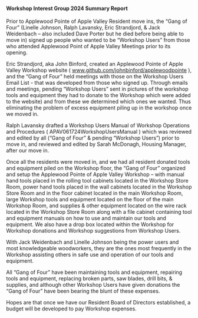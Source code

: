 #### Workshop Interest Group 2024 Summary Report



Prior to Applewood Pointe of Apple Valley Resident move ins, the “Gang of Four” (Linelle Johnson, Ralph Lavansky, Eric Strandjord, & Jack Weidenbach – also included Dave Porter but he died before being able to move in) signed up people who wanted to be “Workshop Users” from those who attended Applewood Point of Apple Valley Meetings prior to its opening.

Eric Strandjord, aka John Binford, created an Applewood Pointe of Apple Valley Workshop website ( www.github.com/johnbinford/applewoodpointe ), and the “Gang of Four” held meetings with those on the Workshop Users Email List - that was developed from those who signed up.  Through emails and meetings, pending “Workshop Users” sent in pictures of the workshop tools and equipment they had to donate to the Workshop which were added to the website) and from these we determined which ones we wanted.  Thus eliminating the problem of excess equipment piling up in the workshop once we moved in.

Ralph Lavansky drafted a Workshop Users Manual of Workshop Operations and Procedures  ( APAV061724WorkshopUsersManual ) which was reviewed and edited by all (“Gang of Four” & pending “Workshop Users”) prior to move in, and reviewed and edited by Sarah McDonagh, Housing Manager, after our move in.

Once all the residents were moved in, and we had all resident donated tools and equipment piled on the Workshop floor, the “Gang of Four” organized and setup the Applewood Pointe of Apple Valley Workshop – with manual hand tools placed in the rolling tool cabinets located in the Workshop Store Room, power hand tools placed in the wall cabinets located in the Workshop Store Room and in the floor cabinet located in the main Workshop Room, large Workshop tools and equipment located on the floor of the main Workshop Room, and supplies & other equipment located on the wire rack located in the Workshop Store Room along with a file cabinet containing tool and equipment manuals on how to use and maintain our tools and equipment.  We also have a drop box located within the Workshop for Workshop donations and Workshop suggestions from Workshop Users.

With Jack Weidenbach and Linelle Johnson being the power users and most knowledgeable woodworkers, they are the ones most frequently in the Workshop assisting others in safe use and operation of our tools and equipment.

All “Gang of Four” have been maintaining tools and equipment, repairing tools and equipment, replacing broken parts, saw blades, drill bits, & supplies, and although other Workshop Users have given donations the “Gang of Four” have been bearing the blunt of these expenses.

Hopes are that once we have our Resident Board of Directors established, a budget will be developed to pay Workshop expenses.


